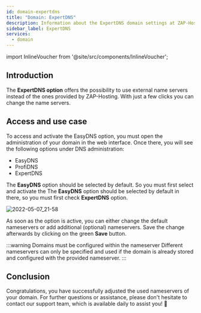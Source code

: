 ```yaml
---
id: domain-expertdns
title: "Domain: ExpertDNS"
description: Information about the ExpertDNS domain settings at ZAP-Hosting - ZAP-hosting.com documentation
sidebar_label: ExpertDNS
services:
  - domain
---
```


import InlineVoucher from '@site/src/components/InlineVoucher';

## Introduction

The **ExpertDNS option** offers the possibility to use external name servers instead of the ones provided by ZAP-Hosting. With just a few clicks you can change the name servers. 



## Access and use case

To access and activate the EasyDNS option, you must open the administration of your domain in the web interface. Once there, you will see the following options under DNS administration:

- EasyDNS
- ProfiDNS
- ExpertDNS

The **EasyDNS** option should be selected by default. So you must first select and activate the The **EasyDNS** option should be selected by default in there, so you must first check **ExpertDNS** option. 

![2022-05-07_21-58](https://screensaver01.zap-hosting.com/index.php/s/zrKagEpZx7coebe/preview)

As soon as the option is active, you can either change the default nameservers or add additional (optional) nameservers. Save the change afterwards by clicking on the green **Save** button. 

:::warning Domains must be configured within the nameserver
Different nameservers can only be specified and used if the domain is already stored and configured with the provided nameserver. 
:::



## Conclusion

Congratulations, you have successfully adjusted the used nameservers of your domain. For further questions or assistance, please don't hesitate to contact our support team, which is available daily to assist you! 🙂
